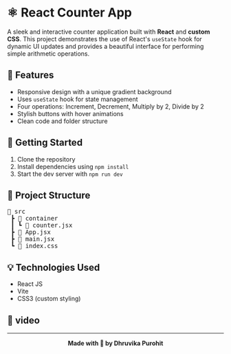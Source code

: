 <h1>⚛️ React Counter App</h1>

<p>A sleek and interactive counter application built with <strong>React</strong> and <strong>custom CSS</strong>. This project demonstrates the use of React's <code>useState</code> hook for dynamic UI updates and provides a beautiful interface for performing simple arithmetic operations.</p>

<h2>📌 Features</h2>
<ul>
  <li>Responsive design with a unique gradient background</li>
  <li>Uses <code>useState</code> hook for state management</li>
  <li>Four operations: Increment, Decrement, Multiply by 2, Divide by 2</li>
  <li>Stylish buttons with hover animations</li>
  <li>Clean code and folder structure</li>
</ul>

<h2>🚀 Getting Started</h2>
<ol>
  <li>Clone the repository</li>
  <li>Install dependencies using <code>npm install</code></li>
  <li>Start the dev server with <code>npm run dev</code></li>
</ol>

<h2>📂 Project Structure</h2>
<pre>
📁 src
 ┣ 📁 container
 ┃ ┗ 📄 counter.jsx
 ┣ 📄 App.jsx
 ┣ 📄 main.jsx
 ┗ 📄 index.css
</pre>

<h2>💡 Technologies Used</h2>
<ul>
  <li>React JS</li>
  <li>Vite</li>
  <li>CSS3 (custom styling)</li>
</ul>

<h2>🎥 video</h2>



<hr />

<p align="center"><strong>Made with 💙 by Dhruvika Purohit</strong></p>
